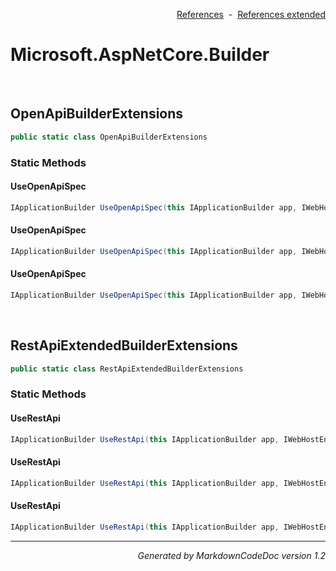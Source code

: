 <div style='text-align: right'>

[References](Index.md)&nbsp;&nbsp;-&nbsp;&nbsp;[References extended](IndexExtended.md)
</div>

# Microsoft.AspNetCore.Builder

<br />


## OpenApiBuilderExtensions

```csharp
public static class OpenApiBuilderExtensions
```

### Static Methods


#### UseOpenApiSpec

```csharp
IApplicationBuilder UseOpenApiSpec(this IApplicationBuilder app, IWebHostEnvironment env)
```
#### UseOpenApiSpec

```csharp
IApplicationBuilder UseOpenApiSpec(this IApplicationBuilder app, IWebHostEnvironment env, RestApiExtendedOptions restApiOptions)
```
#### UseOpenApiSpec

```csharp
IApplicationBuilder UseOpenApiSpec(this IApplicationBuilder app, IWebHostEnvironment env, RestApiExtendedOptions restApiOptions, Action<SwaggerUIOptions> setupAction)
```

<br />


## RestApiExtendedBuilderExtensions

```csharp
public static class RestApiExtendedBuilderExtensions
```

### Static Methods


#### UseRestApi

```csharp
IApplicationBuilder UseRestApi(this IApplicationBuilder app, IWebHostEnvironment env)
```
#### UseRestApi

```csharp
IApplicationBuilder UseRestApi(this IApplicationBuilder app, IWebHostEnvironment env, RestApiExtendedOptions restApiOptions)
```
#### UseRestApi

```csharp
IApplicationBuilder UseRestApi(this IApplicationBuilder app, IWebHostEnvironment env, RestApiExtendedOptions restApiOptions, Action<IApplicationBuilder> setupAction)
```
<hr /><div style='text-align: right'><i>Generated by MarkdownCodeDoc version 1.2</i></div>
